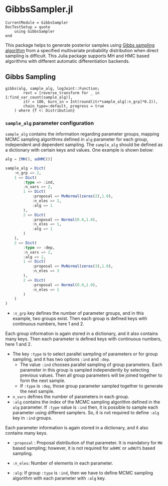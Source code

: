 # GibbsSampler.jl

```@meta
CurrentModule = GibbsSampler
DocTestSetup = quote
    using GibbsSampler
end
```

This package helps to generate posterior samples using [Gibbs sampling algorithm](https://en.wikipedia.org/wiki/Gibbs_sampling) from a specified multivariate probability distribution when direct sampling is difficult.
This Julia package supports MH and HMC based algorithms with different automatic differentiation backends.

## Gibbs Sampling
```@docs
gibbs(alg, sample_alg, logJoint::Function;  
		revt = [reverse_transform for _ in 1:find_var_count(sample_alg)],
		itr = 100, burn_in = Int(round(itr*sample_alg[:n_grp]*0.2)),
		chain_type=:default, progress = true
	) where {T <: Distribution}

```

### `sample_alg` parameter configuration

`sample_alg` contains the information regarding parameter groups, mapping MCMC sampling algorithms defined in `alg` parameter for each group, independent and dependent sampling. The `sample_alg` should be defined as a dictionary with certain keys and values. One example is shown below:

```julia
alg = [MH(), adHMC()]

sample_alg = Dict(
	:n_grp => 2,
	1 => Dict(
		:type => :ind,
		:n_vars => 2,
		1 => Dict(
			:proposal => MvNormal(zeros(2),1.0),
			:n_eles => 2,
			:alg => 1
		),
		2 => Dict(
			:proposal => Normal(0.0,1.0),
			:n_eles => 1,
			:alg => 1
		)
	),
	2 => Dict(
		:type => :dep,
		:n_vars => 2,
		:alg => 2,
		1 => Dict(
			:proposal => MvNormal(zeros(3),1.0),
			:n_eles => 3
		),
		2 => Dict(
			:proposal => Normal(0.0,1.0),
			:n_eles => 1
		)
	)
)
```
- `:n_grp` key defines the number of parameter groups, and in this example, two groups exist. Then each group is defined keys with continuous numbers, here 1 and 2.

Each group information is again stored in a dictionary, and it also contains many keys. Then each parameter is defined keys with continuous numbers, here 1 and 2.

- The key `:type` is to select parallel sampling of parameters or for group sampling, and it has two options `:ind` and `:dep`. 
	- The value `:ind` chooses parallel sampling of group parameters. Each parameter in this group is sampled independently by selecting previous values. Then all group parameters will be joined together to form the next sample. 
	- If `:type` is `:dep`, those group parameter sampled together to generate the next sample. 
- `n_vars` defines the number of parameters in each group. 
- `:alg` contains the index of the MCMC sampling algorithm defined in the `alg` parameter. If `:type` value is `:ind` then, it is possible to sample each parameter using different samplers. So, it is not required to define `:alg` key in `:ind` groups.

Each parameter information is again stored in a dictionary, and it also contains many keys. 
- `:proposal` : Proposal distribution of that parameter. It is mandatory for `MH` based sampling; however, it is not required for `adHMC` or `adNUTS` based sampling.

- `:n_eles`: Number of elements in each parameter.

- `:alg`: If group `:type` is `:ind`, then we have to define MCMC sampling algorithm with each parameter with `:alg` key.

